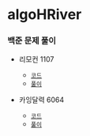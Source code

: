 # algoHRiver

### 백준 문제 풀이

- 리모컨 1107
    - [`코드`](https://github.com/sanscout1/javaAlgo/blob/main/src/algoHRiver/Baekjoon/Remote1107/P1107.java)
    - [`풀이`](https://github.com/sanscout1/javaAlgo/tree/main/src/algoHRiver/Baekjoon/Remote1107)


- 카잉달력 6064
  - [`코드`](https://github.com/sanscout1/javaAlgo/blob/main/src/algoHRiver/Baekjoon/calendar6064/P6064.java)
  - [`풀이`](https://github.com/sanscout1/javaAlgo/tree/main/src/algoHRiver/Baekjoon/calendar6064/README.md)
